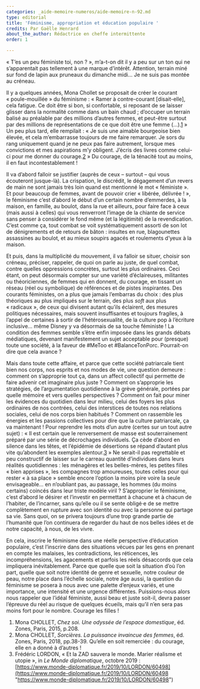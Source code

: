 ```yaml
---
categories: _aide-memoire-numeros/aide-memoire-n-92.md
type: editorial
title: 'Féminisme, appropriation et éducation populaire '
credits: Par Gaëlle Henrard
about_the_author: Rédactrice en cheffe intermittente
order: 1

---
```

«&nbsp;T’es un peu féministe toi, non&nbsp;?&nbsp;», m’a-t-on dit il y a peu sur un ton qui ne s’apparentait pas tellement à une marque d’intérêt. Attention, terrain miné sur fond de lapin aux pruneaux du dimanche midi… Je ne suis pas montée au créneau.

Il y a quelques années, Mona Chollet se proposait de créer le courant «&nbsp;poule-mouillée&nbsp;» du féminisme : «&nbsp;Ramer à contre-courant \[disait-elle\], cela fatigue. Ce doit être si bon, si confortable, si reposant de se laisser glisser dans la normalité comme dans un bain chaud ; d’occuper un terrain balisé au préalable par des millions d’autres femmes, et peut-être surtout par des millions de représentations de ce que doit être une femme (…).[1](#footnote-1)&nbsp;» Un peu plus tard, elle rempilait : «&nbsp;Je suis une aimable bourgeoise bien élevée, et cela m’embarrasse toujours de me faire remarquer. Je sors du rang uniquement quand je ne peux pas faire autrement, lorsque mes convictions et mes aspirations m’y obligent. J’écris des livres comme celui-ci pour me donner du courage.[2](#footnote-2)&nbsp;» Du courage, de la ténacité tout au moins, il en faut incontestablement&nbsp;!

Il va d’abord falloir se justifier (auprès de ceux – surtout – qui vous écouteront jusque-là). La crispation, le discrédit, le dégagement d’un revers de main ne sont jamais très loin quand est mentionné le mot «&nbsp;féministe&nbsp;». Et pour beaucoup de femmes, avant de pouvoir crier «&nbsp;libérée, délivrée&nbsp;!&nbsp;», le féminisme c’est d’abord le début d’un certain nombre d’emmerdes, à la maison, en famille, au boulot, dans la rue et ailleurs, pour faire face à ceux (mais aussi à celles) qui vous renverront l’image de la chiante de service sans penser à considérer le fond même (et la légitimité) de la revendication. C’est comme ça, tout combat se voit systématiquement assorti de son lot de dénigrements et de retours de bâton : insultes en rue, blagounettes assassines au boulot, et au mieux soupirs agacés et roulements d’yeux à la maison.

Et puis, dans la multiplicité du mouvement, il va falloir se situer, choisir son créneau, préciser, rappeler, de quoi on parle au juste, de quel combat, contre quelles oppressions concrètes, surtout les plus ordinaires. Ceci étant, on peut désormais compter sur une variété d’éclaireuses, militantes ou théoriciennes, de femmes qui en donnent, du courage, en tissant un réseau (réel ou symbolique) de références et de pistes inspirantes. Des courants féministes, on a plus que jamais l’embarras du choix : des plus théoriques au plus impliqués sur le terrain, des plus _soft_ aux plus «&nbsp;radicaux&nbsp;», de ceux qui divisent autant qu’ils éclairent, des mesures politiques nécessaires, mais souvent insuffisantes et toujours fragiles, à l’appel de certaines à sortir de l’hétérosexualité, de la culture pop à l’écriture inclusive… même Disney y va désormais de sa touche féministe&nbsp;! La condition des femmes semble s’être enfin imposée dans les grands débats médiatiques, devenant manifestement un sujet acceptable pour (presque) toute une société, à la faveur de #MeToo et #BalanceTonPorc. Pourrait-on dire que cela avance&nbsp;?

Mais dans toute cette affaire, et parce que cette société patriarcale tient bien nos corps, nos esprits et nos modes de vie, une question demeure : comment on s’approprie tout ça, dans un affect collectif qui permette de faire advenir cet imaginaire plus juste&nbsp;? Comment on s’approprie les stratégies, de l’argumentation quotidienne à la grève générale, portées par quelle mémoire et vers quelles perspectives&nbsp;? Comment on fait pour miner les évidences du quotidien dans leur milieu, celui des foyers les plus ordinaires de nos contrées, celui des interstices de toutes nos relations sociales, celui de nos corps bien habitués&nbsp;? Comment on rassemble les énergies et les passions collectives pour dire que la culture patriarcale, ça va maintenant&nbsp;! Pour reprendre les mots d’un autre (certes sur un tout autre sujet) : «&nbsp;Il est certain que le renversement de masse est souterrainement préparé par une série de décrochages individuels. Ça cède d’abord en silence dans les têtes, et l’épidémie de désertions se répand d’autant plus vite qu’abondent les exemples alentour.[3](#footnote-3)&nbsp;» Ne serait-il pas regrettable et peu constructif de laisser sur le carreau quantité d’individues dans leurs réalités quotidiennes : les ménagères et les belles-mères, les petites filles «&nbsp;bien apprises&nbsp;», les compagnes trop amoureuses, toutes celles pour qui rester «&nbsp;à sa place&nbsp;» semble encore l’option la moins pire voire la seule envisageable… en n’oubliant pas, au passage, les hommes (du moins certains) coincés dans leur triste modèle viril&nbsp;? S’approprier le féminisme, c’est d’abord le désirer et l’investir en permettant à chacune et à chacun de l’habiter, de l’incarner, sans qu’elle ou il se sente obligé·e de se mettre complètement en rupture avec son identité ou avec la personne qui partage sa vie. Sans quoi, on se privera toujours d’une trop grande partie de l’humanité que l’on continuera de regarder du haut de nos belles idées et de notre capacité, à nous, de les vivre.

En cela, inscrire le féminisme dans une réelle perspective d’éducation populaire, c’est l’inscrire dans des situations vécues par les gens en prenant en compte les malaises, les contradictions, les réticences, les incompréhensions, les agacements et parfois les réels désaccords que cela impliquera inévitablement. Parce que quelle que soit la situation d’où l’on part, quelle que soit notre identité de genre et sexuelle, notre couleur de peau, notre place dans l’échelle sociale, notre âge aussi, la question du féminisme se posera à nous avec une palette d’enjeux variés, et une importance, une intensité et une urgence différentes. Puissions-nous alors nous rappeler que l’idéal féministe, aussi beau et juste soit-il, devra passer l’épreuve du réel au risque de quelques écueils, mais qu’il n’en sera pas moins fort pour le nombre. Courage les filles&nbsp;!

1. Mona CHOLLET, _Chez soi. Une odyssée de l’espace domestique_, éd. Zones, Paris, 2015, p.208.
2. Mona CHOLLET, _Sorcières. La puissance invaincue des femmes_, éd. Zones, Paris, 2018, pp.38-39. Qu’elle en soit remerciée : du courage, elle en a donné à d’autres&nbsp;!
3. Frédéric LORDON, «&nbsp;Et la ZAD sauvera le monde. Marier réalisme et utopie&nbsp;», in _Le Monde diplomatique_, octobre 2019 : [https://www.monde-diplomatique.fr/2019/10/LORDON/60498](https://www.monde-diplomatique.fr/2019/10/LORDON/60498 "https://www.monde-diplomatique.fr/2019/10/LORDON/60498")
